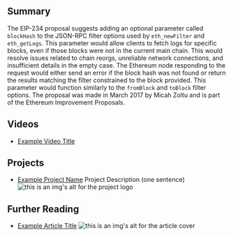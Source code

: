 ## Summary

The EIP-234 proposal suggests adding an optional parameter called `blockHash` to the JSON-RPC filter options used by `eth_newFilter` and `eth_getLogs`. This parameter would allow clients to fetch logs for specific blocks, even if those blocks were not in the current main chain. This would resolve issues related to chain reorgs, unreliable network connections, and insufficient details in the empty case. The Ethereum node responding to the request would either send an error if the block hash was not found or return the results matching the filter constrained to the block provided. This parameter would function similarly to the `fromBlock` and `toBlock` filter options. The proposal was made in March 2017 by Micah Zoltu and is part of the Ethereum Improvement Proposals.

## Videos

- [Example Video Title](https://www.youtube.com/watch?v=TDGq4aeevgY)

## Projects

- [Example Project Name](https://xxxx.xxx/xxxxx) Project Description (one sentence) ![this is an img's alt for the project logo](https://xxxx.xxx/project-logo.xxx)

## Further Reading

- [Example Article Title](https://xxxx.xxx/xxxxx) ![this is an img's alt for the article cover](https://xxxx.xxx/article-cover.xxx)
